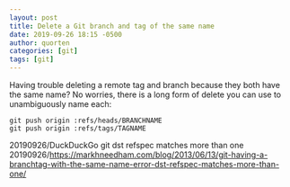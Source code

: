 ```yaml
---
layout: post
title: Delete a Git branch and tag of the same name
date: 2019-09-26 18:15 -0500
author: quorten
categories: [git]
tags: [git]
---
```


Having trouble deleting a remote tag and branch because they both have
the same name?  No worries, there is a long form of delete you can use
to unambiguously name each:

```
git push origin :refs/heads/BRANCHNAME
git push origin :refs/tags/TAGNAME
```

20190926/DuckDuckGo git dst refspec matches more than one  
20190926/https://markhneedham.com/blog/2013/06/13/git-having-a-branchtag-with-the-same-name-error-dst-refspec-matches-more-than-one/

